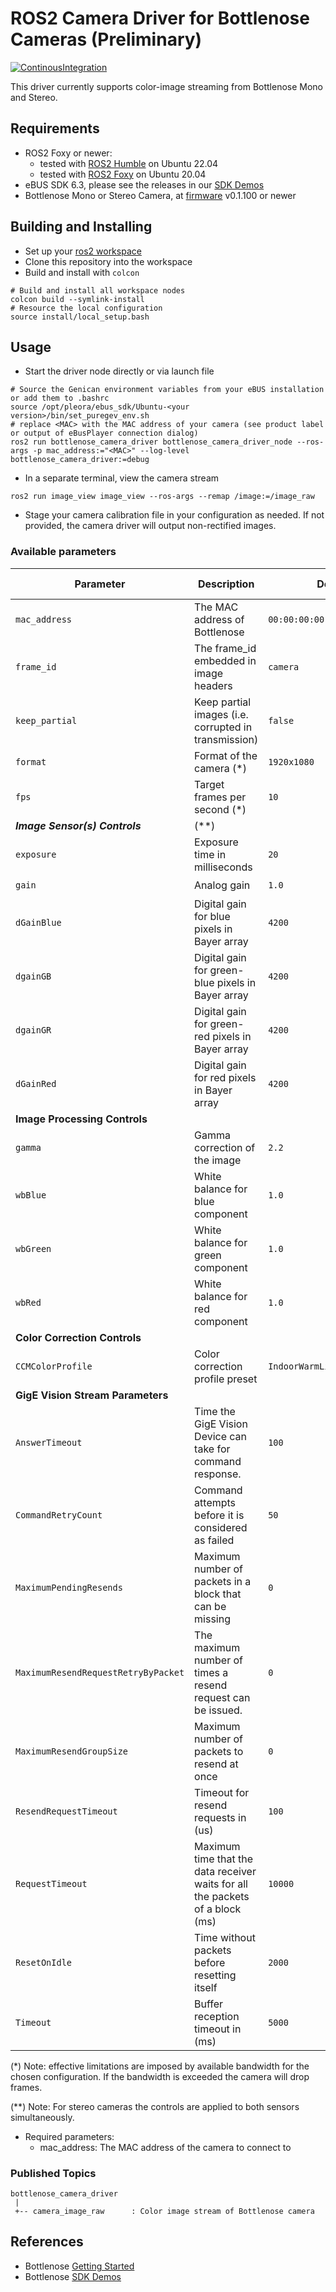 # ROS2 Camera Driver for Bottlenose Cameras (Preliminary)

[![ContinousIntegration](https://github.com/labforge/bottlenose-ros2/actions/workflows/ci.yml/badge.svg)](https://github.com/labforge/bottlenose-ros2/actions/workflows/ci.yml)

This driver currently supports color-image streaming from Bottlenose Mono and Stereo.

## Requirements 
  * ROS2 Foxy or newer:
    * tested with [ROS2 Humble](https://docs.ros.org/en/foxy/Releases/Release-Humble-Hawksbill.html) on Ubuntu 22.04
    * tested with [ROS2 Foxy](https://docs.ros.org/en/foxy/Releases/Release-Foxy-Fitzroy.html) on Ubuntu 20.04
  * eBUS SDK 6.3, please see the releases in our [SDK Demos](https://github.com/labforge/sdk-demos/releases)
  * Bottlenose Mono or Stereo Camera, at [firmware](https://github.com/labforge/bottlenose/releases/) v0.1.100 or newer

## Building and Installing

 * Set up your [ros2 workspace](https://docs.ros.org/en/humble/Tutorials/Beginner-Client-Libraries/Creating-A-Workspace/Creating-A-Workspace.html)
 * Clone this repository into the workspace
 * Build and install with ```colcon```
```
# Build and install all workspace nodes
colcon build --symlink-install
# Resource the local configuration
source install/local_setup.bash
```

## Usage
 * Start the driver node directly or via launch file
```
# Source the Genican environment variables from your eBUS installation or add them to .bashrc
source /opt/pleora/ebus_sdk/Ubuntu-<your version>/bin/set_puregev_env.sh
# replace <MAC> with the MAC address of your camera (see product label or output of eBusPlayer connection dialog)
ros2 run bottlenose_camera_driver bottlenose_camera_driver_node --ros-args -p mac_address:="<MAC>" --log-level bottlenose_camera_driver:=debug
```
 * In a separate terminal, view the camera stream
```
ros2 run image_view image_view --ros-args --remap /image:=/image_raw
```
 * Stage your camera calibration file in your configuration as needed. If not provided, the camera driver will output 
   non-rectified images.

### Available parameters

| Parameter                               | Description                                                                   | Default                 | Run-time adjustable  |
|-----------------------------------------|-------------------------------------------------------------------------------|-------------------------|----------------------|
| ```mac_address```                       | The MAC address of Bottlenose                                                 | ```00:00:00:00:00:00``` | :x:                  |
| ```frame_id```                          | The frame_id embedded in image headers                                        | ```camera```            | :heavy_check_mark:   |
| ```keep_partial```                      | Keep partial images (i.e. corrupted in transmission)                          | ```false```             | :heavy_check_mark:   |
| ```format```                            | Format of the camera (*)                                                      | ```1920x1080```         | :x:                  |
| ```fps```                               | Target frames per second (*)                                                  | ```10```                | :x:                  |
| ***Image Sensor(s) Controls***          | (**)                                                                          |                         |                      |
| ```exposure```                          | Exposure time in milliseconds                                                 | ```20```                | :heavy_check_mark:   |
| ```gain```                              | Analog gain                                                                   | ```1.0```               | :heavy_check_mark:   |
| ```dGainBlue```                         | Digital gain for blue pixels in Bayer array                                   | ```4200```              | :heavy_check_mark:   |
| ```dgainGB```                           | Digital gain for green-blue pixels in Bayer array                             | ```4200```              | :heavy_check_mark:   |
| ```dgainGR```                           | Digital gain for green-red pixels in Bayer array                              | ```4200```              | :heavy_check_mark:   |
| ```dGainRed```                          | Digital gain for red pixels in Bayer array                                    | ```4200```              | :heavy_check_mark:   |
| **Image Processing Controls**           |                                                                               |                         |                      |
| ```gamma```                             | Gamma correction of the image                                                 | ```2.2```               | :heavy_check_mark:   |
| ```wbBlue```                            | White balance for blue component                                              | ```1.0```               | :heavy_check_mark:   |
| ```wbGreen```                           | White balance for green component                                             | ```1.0```               | :heavy_check_mark:   |
| ```wbRed```                             | White balance for red component                                               | ```1.0```               | :heavy_check_mark:   |
| **Color Correction Controls**           |                                                                               |                         |                      |
| ```CCMColorProfile```                   | Color correction profile preset                                               | ```IndoorWarmLightCurtainOpen``` | :x:         |
| **GigE Vision Stream Parameters**       |                                                                               |                         |                      |
| ```AnswerTimeout```                     | Time the GigE Vision Device can take for command response.                    | ```100```               | :x:                  |
| ```CommandRetryCount```                 | Command attempts before it is considered as failed                            | ```50```                | :x:                  |
| ```MaximumPendingResends```             | Maximum number of packets in a block that can be missing                      | ```0```                 | :x:                  |
| ```MaximumResendRequestRetryByPacket``` | The maximum number of times a resend request can be issued.                   | ```0```                 | :x:                  |
| ```MaximumResendGroupSize```            | Maximum number of packets to resend at once                                   | ```0```                 | :x:                  |
| ```ResendRequestTimeout```              | Timeout for resend requests in (us)                                           | ```100```               | :x:                  |
| ```RequestTimeout```                    | Maximum time that the data receiver waits for all the packets of a block (ms) | ```10000```             | :x:                  |
| ```ResetOnIdle```                       | Time without packets before resetting itself                                  | ```2000```              | :x:                  |
| ```Timeout```                           | Buffer reception timeout in (ms)                                              | ```5000```              | :x:                  |
 
(*) Note: effective limitations are imposed by available bandwidth for the chosen configuration. If the bandwidth is
exceeded the camera will drop frames. 

(**) Note: For stereo cameras the controls are applied to both sensors simultaneously.

 * Required parameters:
   * mac_address: The MAC address of the camera to connect to

### Published Topics
```
bottlenose_camera_driver
 |
 +-- camera_image_raw      : Color image stream of Bottlenose camera
```

## References
 * Bottlenose [Getting Started](https://docs.labforge.ca/docs/getting-started)
 * Bottlenose [SDK Demos](https://github.com/labforge/sdk-demos)


